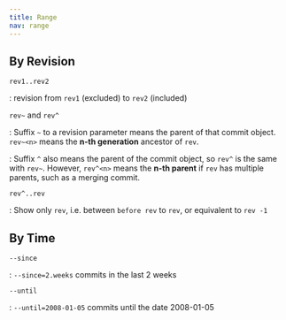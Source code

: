 ```yaml
---
title: Range
nav: range
---
```



## By Revision

``rev1..rev2``

: revision from ``rev1`` (excluded) to ``rev2`` (included)


``rev~`` and ``rev^``

: Suffix `~` to a revision parameter means the parent of that commit object.
``rev~<n>`` means the **n-th generation** ancestor of ``rev``.

: Suffix ``^`` also means the parent of the commit object, so ``rev^`` is the same with ``rev~``.
However, ``rev^<n>`` means the **n-th parent** if ``rev`` has multiple parents,
such as a merging commit.


``rev^..rev``

: Show only ``rev``, i.e. between ``before rev`` to ``rev``, or equivalent to ``rev -1``

## By Time

``--since``

: ``--since=2.weeks`` commits in the last 2 weeks


``--until``

: ``--until=2008-01-05`` commits until the date 2008-01-05

